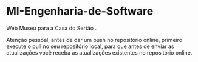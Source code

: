 # MI-Engenharia-de-Software
Web Museu para a Casa do Sertão​ . 

Atenção pessoal, antes de dar um push no repositório online, primeiro execute o pull no seu repositório local, para que antes de enviar as atualizações você receba as atualizações existentes no repositório online.

